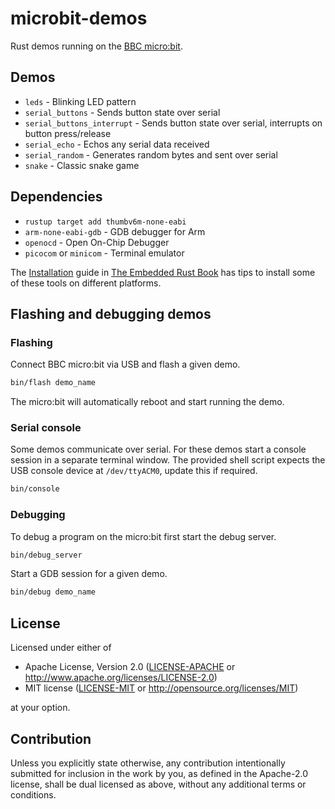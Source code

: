 # microbit-demos

Rust demos running on the [BBC micro:bit](https://microbit.org/).

## Demos

- `leds` - Blinking LED pattern
- `serial_buttons` - Sends button state over serial
- `serial_buttons_interrupt` - Sends button state over serial, interrupts on button press/release
- `serial_echo` - Echos any serial data received
- `serial_random` - Generates random bytes and sent over serial
- `snake` - Classic snake game

## Dependencies

- `rustup target add thumbv6m-none-eabi`
- `arm-none-eabi-gdb` - GDB debugger for Arm
- `openocd` - Open On-Chip Debugger
- `picocom` or `minicom` - Terminal emulator

The [Installation](https://rust-embedded.github.io/book/intro/install.html)
guide in [The Embedded Rust Book](https://rust-embedded.github.io/book/intro/index.html)
has tips to install some of these tools on different platforms.

## Flashing and debugging demos

### Flashing

Connect BBC micro:bit via USB and flash a given demo.

```sh
bin/flash demo_name
```

The micro:bit will automatically reboot and start running the demo.

### Serial console

Some demos communicate over serial. For these demos start a console session in a
separate terminal window. The provided shell script expects the USB console
device at `/dev/ttyACM0`, update this if required.

```sh
bin/console
```

### Debugging

To debug a program on the micro:bit first start the debug server.

```sh
bin/debug_server
```

Start a GDB session for a given demo.

```sh
bin/debug demo_name
```

## License

Licensed under either of

- Apache License, Version 2.0
  ([LICENSE-APACHE](LICENSE-APACHE) or http://www.apache.org/licenses/LICENSE-2.0)
- MIT license
  ([LICENSE-MIT](LICENSE-MIT) or http://opensource.org/licenses/MIT)

at your option.

## Contribution

Unless you explicitly state otherwise, any contribution intentionally submitted
for inclusion in the work by you, as defined in the Apache-2.0 license, shall be
dual licensed as above, without any additional terms or conditions.
